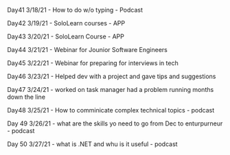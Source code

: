 Day41
3/18/21 - How to do w/o typing - Podcast

Day42
3/19/21 - SoloLearn courses - APP

Day43
3/20/21 - SoloLearn Course - APP

Day44
3/21/21 - Webinar for Jounior Software Engineers

Day45
3/22/21 - Webinar for preparing for interviews in tech

Day46
3/23/21 - Helped dev with a project and gave tips and suggestions

Day47
3/24/21 - worked on task manager had a problem running months down the line

Day48
3/25/21 - How to comminicate complex technical topics - podcast

Day 49
3/26/21 - what are the skills yo need to go from Dec to enturpurneur - podcast

Day 50
3/27/21 - what is .NET and whu is it useful - podcast
